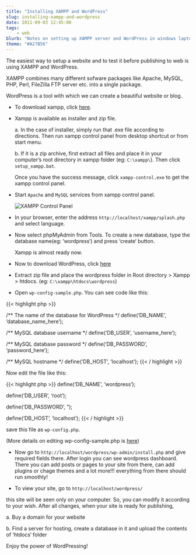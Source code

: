 ```yaml
---
title: "Installing XAMPP and WordPress"
slug: installing-xampp-and-wordpress
date: 2011-09-03 12:45:00
tags:
    - web
blurb: "Notes on setting up XAMPP server and WordPress in windows laptop"
theme: "#A27B56"
---
```


The easiest way to setup a website and to test it before publishing to web is using XAMPP and WordPress.

XAMPP combines many different sofware packages like Apache, MySQL, PHP, Perl, FileZilla FTP server etc. into a single package.

WordPress is a tool with which we can create a beautiful website or blog.

* To download xampp, click <a href="http://www.apachefriends.org/en/xampp.html">here</a>.

* Xampp is available as installer and zip file.

	a. In the case of installer, simply run that .exe file according to directions. Then run xampp control panel from desktop shortcut or from start menu.

	b. If it is a zip archive, first extract all files and place it in your computer’s root directory in xampp folder (eg: `C:\xampp\`). Then click `setup_xampp.bat`.

	Once you have the success message, click `xampp-control.exe` to get the xampp control panel.

* Start `Apache` and `MySQL` services from xampp control panel.

	<img src="/images/posts/xampp-control-panel.jpg" class="small-img" alt="XAMPP Control Panel">

* In your browser, enter the address `http://localhost/xampp/splash.php` and select language.

* Now select phpMyAdmin from Tools. To create a new database, type the database name(eg: ‘wordpress‘) and press ‘create‘ button.

	Xampp is almost ready now.

* Now to download WordPress, click <a href="http://wordpress.org/download/">here</a>

* Extract zip file and place the wordpress folder in Root directory > Xampp > htdocs. (eg: `C:\xampp\htdocs\wordpress`)

* Open `wp-config-sample.php`. You can see code like this:

{{< highlight php >}}

/** The name of the database for WordPress */
define(‘DB_NAME’, ‘database_name_here’);

/** MySQL database username */
define(‘DB_USER’, ‘username_here’);

/** MySQL database password */
define(‘DB_PASSWORD’, ‘password_here’);

/** MySQL hostname */
define(‘DB_HOST’, ‘localhost’);
{{< / highlight >}}

Now edit the file like this:

{{< highlight php >}}
define(‘DB_NAME’, ‘wordpress’);

define(‘DB_USER’, ‘root’);

define(‘DB_PASSWORD’, ”);

define(‘DB_HOST’, ‘localhost’);
{{< / highlight >}}

save this file as `wp-config.php`.

(More details on editing wp-config-sample.php is <a href="http://codex.wordpress.org/Editing_wp-config.php">here</a>)

* Now go to `http://localhost/wordpress/wp-admin/install.php` and give required fields there. After login you can see wordpress dashboard. There you can add posts or pages to your site from there, can add plugins or chage themes and a lot more!!! everything from there should run smoothly!

* To view your site, go to `http://localhost/wordpress/`

this site will be seen only on your computer. So, you can modify it according to your wish. After all changes, when your site is ready for publishing,

a. Buy a domain for your website

b. Find a server for hosting, create a database in it and upload the contents of ‘htdocs‘ folder

Enjoy the power of WordPressing!
